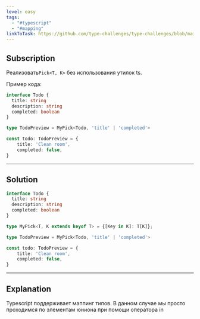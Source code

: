 ```yaml
---
level: easy
tags:
  - "#typescript"
  - "#mapping"
linkToTask: https://github.com/type-challenges/type-challenges/blob/main/questions/00004-easy-pick/README.md
---
```

## Subscription

Реализовать`Pick<T, K>` без использования утилок ts.

Пример кода:
```typescript
interface Todo {
  title: string
  description: string
  completed: boolean
}

type TodoPreview = MyPick<Todo, 'title' | 'completed'>

const todo: TodoPreview = {
    title: 'Clean room',
    completed: false,
}
```

---
## Solution

```typescript
interface Todo {
  title: string
  description: string
  completed: boolean
}

type MyPick<T, K extends keyof T> = {[Key in K]: T[K]};

type TodoPreview = MyPick<Todo, 'title' | 'completed'>

const todo: TodoPreview = {
    title: 'Clean room',
    completed: false,
}
```

---
## Explanation

Typescript поддерживает маппинг типов. В данном случае мы просто проходимся по элементам юниона при помощи оператора in
